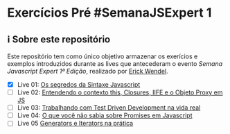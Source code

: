 # Exercícios Pré #SemanaJSExpert 1

## ℹ Sobre este repositório

Este repositório tem como único objetivo armazenar os exerícios e exemplos introduzidos durante as lives que antecederam o evento _Semana Javascript Expert 1ª Edição_, realizado por [Erick Wendel](https://github.com/ErickWendel).

- [x] Live 01: [Os segredos da Sintaxe Javascript](https://www.youtube.com/watch?v=DiqLe0nDekA)
- [ ] Live 02: [Entendendo o contexto this, Closures, IIFE e o Objeto Proxy em JS](https://www.youtube.com/watch?v=tGSpqjerR_U)
- [ ] Live 03: [Trabalhando com Test Driven Development na vida real](https://www.youtube.com/watch?v=9COpZuJzx18&t=707s)
- [ ] Live 04: [O que você não sabia sobre Promises em Javascript](https://www.youtube.com/watch?v=40kiPpRoH0A)
- [ ] Live 05 [Generators e Iterators na prática](https://www.youtube.com/watch?v=w_UE-wTZPpM)
